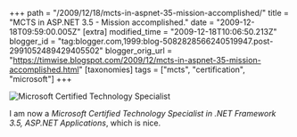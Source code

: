 +++
path = "/2009/12/18/mcts-in-aspnet-35-mission-accomplished/"
title = "MCTS in ASP.NET 3.5 - Mission accomplished."
date = "2009-12-18T09:59:00.005Z"
[extra]
modified_time = "2009-12-18T10:06:50.213Z"
blogger_id = "tag:blogger.com,1999:blog-5082828566240519947.post-2991052489429405502"
blogger_orig_url = "https://timwise.blogspot.com/2009/12/mcts-in-aspnet-35-mission-accomplished.html"
[taxonomies]
tags = ["mcts", "certification", "microsoft"]
+++

![Microsoft Certified Technology Specialist](/assets/MCTS-ASP.NET-3.5.png)

I am now a *Microsoft Certified Technology Specialist in .NET Framework 3.5, ASP.NET Applications*, which is nice.
